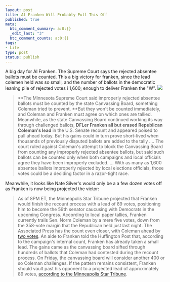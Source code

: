 ```yaml
--- 
layout: post
title: Al Franken Will Probably Pull This Off
published: true
meta: 
  btc_comment_summary: a:0:{}
  _edit_last: "3"
  btc_comment_counts: a:0:{}
tags: 
- Life
type: post
status: publish
---
```

A big day for Al Franken. The Supreme Court says the rejected absentee ballots must be counted. This a big victory for franken, since the lead colemen held was so small, and the number of ballots in the democratic leaning pile of rejected votes i 1,600; enough to deliver Franken the "W". ![](http://images.huffingtonpost.com/gen/54512/thumbs/s-FRANKEN-large.jpg)

> **The Minnesota Supreme Court said improperly rejected absentee ballots must be counted by the state Canvassing Board, something Coleman tried to prevent. **But they won't be counted immediately, and Coleman and Franken must agree on which ones are tallied. Meanwhile, as the state Canvassing Board continued working its way through challenged ballots, **DFLer Franken all but erased Republican Coleman's lead** in the U.S. Senate recount and appeared poised to pull ahead today. But his gains could in turn prove short-lived when thousands of previously disputed ballots are added to the tally .... The court ruled against Coleman's attempt to block the Canvassing Board from counting any improperly rejected absentee ballots, but said such ballots can be counted only when both campaigns and local officials agree they have been improperly excluded. ... With as many as 1,600 absentee ballots improperly rejected by local elections officials, those votes could be a deciding factor in a razor-tight race.

Meanwhile, it looks like Nate Silver's[](http://www.fivethirtyeight.com/2008/11/projection-franken-to-win-recount-by-27.html) would only be a a few dozen votes off as Franken is now being projected the victor: 

> As of 8PM ET, the Minneapolis Star Tribune projected that Franken would finish the recount process with a lead of 89 votes, positioning him to become the 59th senator caucusing with Democrats in the upcoming Congress. According to local paper tallies, Franken currently trails Sen. Norm Coleman by a mere five votes, down from the 358-vote margin that the Republican held just last night. The Associated Press has the count even closer, with Coleman ahead by [two votes](http://www.huffingtonpost.com/huff-wires/20081218/minnesota-senate). An aide to Franken told the Huffington Post that, according to the campaign's internal count, Franken has already taken a small lead. The gains came as the canvassing board sifted through hundreds of ballots that Coleman had contested during the recount process. On Friday, the canvassing board will consider another 400 or so Coleman challenges. If the pattern remains consistent, Franken should vault past his opponent to a projected lead of approximately 89 votes, [according to the Minneapolis Star Tribune](http://senaterecount.startribune.com/ballots/).
